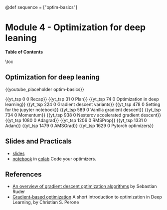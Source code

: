 @def sequence = ["optim-basics"]

# Module 4 - Optimization for deep leaning


**Table of Contents**

\toc


## Optimization for deep leaning

{{youtube_placeholder optim-basics}}

{{yt_tsp 0 0 Recap}}
{{yt_tsp 31 0 Plan}}
{{yt_tsp 74 0 Optimization in deep learning}}
{{yt_tsp 224 0 Gradient descent variants}}
{{yt_tsp 478 0 Setting for the jupyter notebook}}
{{yt_tsp 589 0 Vanilla gradient descent}}
{{yt_tsp 734 0 Momentum}}
{{yt_tsp 938 0 Nesterov accelerated gradient descent}}
{{yt_tsp 1080 0 Adagrad}}
{{yt_tsp 1206 0 RMSProp}}
{{yt_tsp 1331 0 Adam}}
{{yt_tsp 1479 0 AMSGrad}}
{{yt_tsp 1629 0 Pytorch optimizers}}

## Slides and Practicals

- [slides](https://dataflowr.github.io/slides/module4.html)
- [notebook](https://github.com/dataflowr/notebooks/blob/master/Module4/04_gradient_descent_optimization_algorithms_empty.ipynb) in [colab](https://colab.research.google.com/github/dataflowr/notebooks/blob/master/Module4/04_gradient_descent_optimization_algorithms_empty.ipynb) Code your optimizers.

## References

- [An overview of gradient descent optimization algorithms](https://arxiv.org/abs/1609.04747) by Sebastian Ruder
- [Gradient-based optimization](https://drive.google.com/file/d/1e_9W8q9PL20iqOR-pfK89eILc_VtYaw1/view) A short introduction to optimization in Deep Learning, by Christian S. Perone

